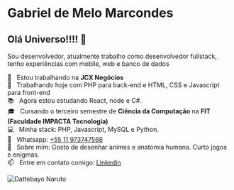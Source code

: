 # Gabriel de Melo Marcondes

## Olá Universo!!!! 👋
Sou desenvolvedor, atualmente trabalho como desenvolvedor fullstack,
<br>tenho experiências com mobile, web e banco de dados

🚀 &nbsp; Estou trabalhando na **JCX Negócios**
<br/> 📝 &nbsp; Trabalhando hoje com PHP para back-end e HTML, CSS e Javascript para front-end
<br/> 📚 &nbsp; Agora estou estudando React, node e C#.
<br/> 🎓 &nbsp; Cursando o terceiro semestre de **Ciência da Computação** na **FIT (Faculdade IMPACTA Tecnologia)**
<br/> 💻 &nbsp; Minha stack: PHP, Javascript, MySQL e Python.
<br/> 📱 &nbsp; Whatsapp: [+55 11 973747568](https://wa.me/55011973747568)
<br/> 💬 &nbsp; Sobre mim: Gosto de desenhar animes e anatomia humana. Curto jogos e enígmas.
<br/> 📫 &nbsp; Entre em contato comigo: [Linkedin](https://www.linkedin.com/in/gabriel-de-melo-marcondes/)

![Dattebayo Naruto](https://i.pinimg.com/originals/ad/99/7e/ad997e64d46819bf9b5497de6a519c9c.gif)
